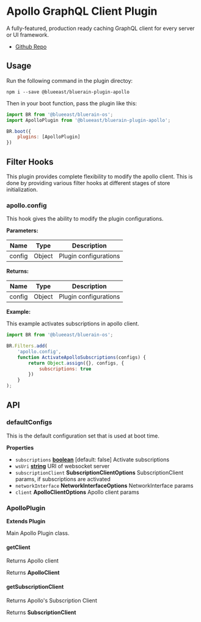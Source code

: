 # Apollo GraphQL Client Plugin

A fully-featured, production ready caching GraphQL client for every server or UI framework. 

-   [Github Repo](https://github.com/apollographql/apollo-client)

## Usage

Run the following command in the plugin directoy:

```shell
npm i --save @blueeast/bluerain-plugin-apollo
```

Then in your boot function, pass the plugin like this:

```javascript
import BR from '@blueeast/bluerain-os';
import ApolloPlugin from '@blueeast/bluerain-plugin-apollo';

BR.boot({
	plugins: [ApolloPlugin]
})
```

## Filter Hooks

This plugin provides complete flexibility to modify the apollo client. This is done by providing various filter hooks at different stages of store initialization.

### apollo.config

This hook gives the ability to modify the plugin configurations.

**Parameters:**

| Name         | Type   | Description         |
| ------------ | ------ | ------------------- |
| config | Object | Plugin configurations |

**Returns:**

| Name         | Type   | Description         |
| ------------ | ------ | ------------------- |
| config | Object | Plugin configurations |

**Example:**

This example activates subscriptions in apollo client.

```javascript
import BR from '@blueeast/bluerain-os';

BR.Filters.add(
	'apollo.config',
	function ActivateApolloSubscriptions(configs) {
		return Object.assign({}, configs, {
			subscriptions: true
		})
	}
);
```


## API

<!-- Generated by documentation.js. Update this documentation by updating the source code. -->

### defaultConfigs

This is the default configuration set
that is used at boot time.

**Properties**

-   `subscriptions` **[boolean](https://developer.mozilla.org/en-US/docs/Web/JavaScript/Reference/Global_Objects/Boolean)** [default: false]				Activate subscriptions
-   `wsUri` **[string](https://developer.mozilla.org/en-US/docs/Web/JavaScript/Reference/Global_Objects/String)** URI of websocket server
-   `subscriptionClient` **SubscriptionClientOptions** SubscriptionClient params, if subscriptions are activated
-   `networkInterface` **NetworkInterfaceOptions** NetworkInterface params
-   `client` **ApolloClientOptions** Apollo client params

### ApolloPlugin

**Extends Plugin**

Main Apollo Plugin class.

#### getClient

Returns Apollo client

Returns **ApolloClient** 

#### getSubscriptionClient

Returns Apollo's Subscription Client

Returns **SubscriptionClient** 
